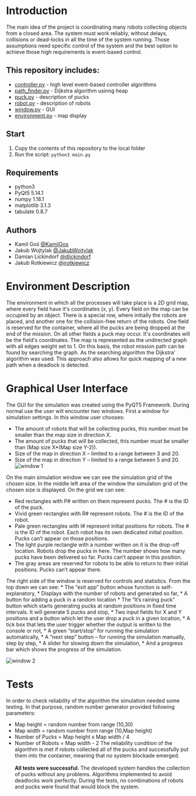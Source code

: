 # Introduction 
The main idea of the project is coordinating many robots collecting objects from a closed area. The system must work reliably, without delays, collisions or dead-locks in all the time of the system running. Those assumptions need specific control of the system and the best option to achieve those high requirements is event-based control.

## This repository includes:
 * [controller.py](controller.py) - high level event-based controller algorithms
 * [path_finder.py](path_finder.py) - Dijkstra algorithm usinng heap
 * [puck.py](puck.py) - description of pucks
 * [robot.py](robot.py) - description of robots
 * [window.py](window.py) - GUI
 * [environment.py](environment.py) - map display

## Start
1. Copy the contents of this repository to the local folder
2. Run the script:
    `python3 main.py`

## Requirements
- python3
- PyQt5 5.14.1
- numpy 1.18.1 
- matplotlib 3.1.3
- tabulate 0.8.7

## Authors
* Kamil Goś [@KamilGos](https://github.com/KamilGos)
* Jakub Wojtylak [@JakubWojtylak](https://github.com/JakubWojtylak)
* Damian Lickindorf [@dlickindorf](https://github.com/dlickindorf)
* Jakub Rotkiewicz [@jrotkiewicz](https://github.com/jrotkiewicz)


# Environment Description
The environment in which all the processes will take place is a 2D grid map, where every field have it's coordinates (x, y). Every field on the map can be occupied by an object. There is a special row, where initially the robots are placed, and another one for the collision-free return of the robots. One field is reserved for the container, where all the pucks are being dropped at the end of the mission. On all other fields a puck may occur. It's coordinates will be the field's coordinates. The map is represented as the undirected graph with all edges weight set to 1. On this basis, the robot mission path can be found by searching the graph. As the searching algorithm the Dijkstra' algorithm was used. This approach also allows for quick mapping of a new path when a deadlock is detected.

# Graphical User Interface
The GUI for the simulation was created using the PyQT5 Framework. During normal use the user will encounter two windows. First a window for simulation settings. In this window user chooses:
  * The amount of robots that will be collecting pucks, this number must be smaller than the map size in direction X.
  * The amount of pucks that will be collected, this number must be smaller than (Map size X*(Map size Y-2)).
  * Size of the map in direction X – limited to a range between 3 and 20.
  * Size of the map in direction Y – limited to a range between 5 and 20.
![window 1](https://user-images.githubusercontent.com/44849247/107196880-7c669880-69f3-11eb-9bfd-a7c8fb8c7a4c.png)

On the main simulation window we can see the simulation grid of the chosen size. In the middle left area of the window the simulation grid of the chosen size is displayed. On the grid we can see:
  * Red rectangles with P# written on them represent pucks. The # is the ID of the puck.
  *  Vivid green rectangles with R# represent robots. The # is the ID of the robot.
  *  Pale green rectangles with I# represent initial positions for robots. The # is the ID of the robot. Each robot has its own dedicated initial position. Pucks can’t appear on those positions.
  *  The light purple rectangle with a number written on it is the drop-off location. Robots drop the pucks in here. The number shows how many pucks have been delivered so far. Pucks can’t appear in this position.
  *  The gray areas are reserved for robots to be able to return to their initial positions. Pucks can’t appear there.
  
The right side of the window is reserved for controls and statistics. From the top down we can see:
    * The “exit app” button whose function is self-explanatory,
    * Displays with the number of robots and generated so far,
    * A button for adding a puck in a random location
    * The “It’s raining puck” button which starts generating pucks at random positions in fixed time intervals. It will generate 5 pucks and stop,
    * Two input fields for X and Y positions and a button which let the user drop a puck in a given location,
    * A tick box that lets the user trigger whether the output is written to the console or not,
    * A green “start/stop” for running the simulation automatically,
    * A “next step” button – for running the simulation manually, step by step,
    * A slider for slowing down the simulation,
    * And a progress bar which shows the progress of the simulation.
  
![window 2](https://user-images.githubusercontent.com/44849247/107196890-7e305c00-69f3-11eb-88fc-9b0473ea4276.png)

# Tests
In order to check reliability of the algorithm the simulation needed some testing. In that purpose, random number generator provided following parameters:
   * Map height = random number from range (10,30)
   * Map width = random number from range (10,Map height)
   * Number of Pucks = Map height x Map width / 4
   * Number of Robots = Map width - 2
The reliability condition of the algorithm is met if robots collected all of the pucks and successfully put them into the container, meaning that no system blockade emerged.
<br/><br/>
**All tests were successful.** The developed system handles the collection of pucks without any problems. Algorithms implemented to avoid deadlocks work perfectly. During the tests, no combinations of robots and pucks were found that would block the system.
